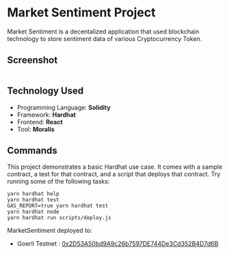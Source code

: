 # Market Sentiment Project
Market Sentiment is a decentalized application that used blockchain technology to store sentiment data of various Cryptocurrency Token.

## Screenshot
![]()

## Technology Used
- Programming Language: **Solidity**
- Framework: **Hardhat**
- Frontend: **React**
- Tool: **Moralis** 

## Commands
This project demonstrates a basic Hardhat use case. It comes with a sample contract, a test for that contract, and a script that deploys that contract.
Try running some of the following tasks:

```shell
yarn hardhat help
yarn hardhat test
GAS_REPORT=true yarn hardhat test
yarn hardhat node
yarn hardhat run scripts/deploy.js
```

MarketSentiment deployed to:
- Goerli Testnet : [0x2D53A50bd9A9c26b7597DE744De3Cd352B4D7d6B](https://goerli.etherscan.io/address/0x2D53A50bd9A9c26b7597DE744De3Cd352B4D7d6B#code)
